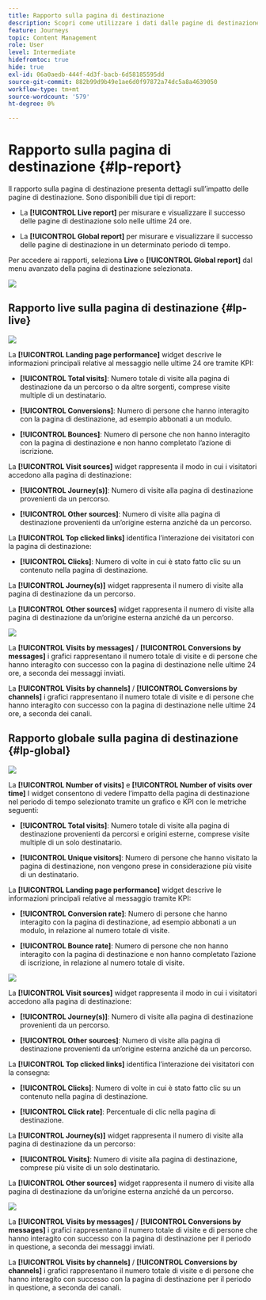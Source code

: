 ```yaml
---
title: Rapporto sulla pagina di destinazione
description: Scopri come utilizzare i dati dalle pagine di destinazione
feature: Journeys
topic: Content Management
role: User
level: Intermediate
hidefromtoc: true
hide: true
exl-id: 06a0aedb-444f-4d3f-bacb-6d58185595dd
source-git-commit: 882b99d9b49e1ae6d0f97872a74dc5a8a4639050
workflow-type: tm+mt
source-wordcount: '579'
ht-degree: 0%

---
```


# Rapporto sulla pagina di destinazione {#lp-report}

Il rapporto sulla pagina di destinazione presenta dettagli sull’impatto delle pagine di destinazione. Sono disponibili due tipi di report:

* La **[!UICONTROL Live report]** per misurare e visualizzare il successo delle pagine di destinazione solo nelle ultime 24 ore.

* La **[!UICONTROL Global report]** per misurare e visualizzare il successo delle pagine di destinazione in un determinato periodo di tempo.

Per accedere ai rapporti, seleziona **Live** o **[!UICONTROL Global report]** dal menu avanzato della pagina di destinazione selezionata.

![](assets/landing_page_report_1.png)

## Rapporto live sulla pagina di destinazione {#lp-live}

![](assets/landing_page_report_2.png)

La **[!UICONTROL Landing page performance]** widget descrive le informazioni principali relative al messaggio nelle ultime 24 ore tramite KPI:

* **[!UICONTROL Total visits]**: Numero totale di visite alla pagina di destinazione da un percorso o da altre sorgenti, comprese visite multiple di un destinatario.

* **[!UICONTROL Conversions]**: Numero di persone che hanno interagito con la pagina di destinazione, ad esempio abbonati a un modulo.

* **[!UICONTROL Bounces]**: Numero di persone che non hanno interagito con la pagina di destinazione e non hanno completato l’azione di iscrizione.

La **[!UICONTROL Visit sources]** widget rappresenta il modo in cui i visitatori accedono alla pagina di destinazione:

* **[!UICONTROL Journey(s)]**: Numero di visite alla pagina di destinazione provenienti da un percorso.

* **[!UICONTROL Other sources]**: Numero di visite alla pagina di destinazione provenienti da un’origine esterna anziché da un percorso.

La **[!UICONTROL Top clicked links]** identifica l’interazione dei visitatori con la pagina di destinazione:

* **[!UICONTROL Clicks]**: Numero di volte in cui è stato fatto clic su un contenuto nella pagina di destinazione.

La **[!UICONTROL Journey(s)]** widget rappresenta il numero di visite alla pagina di destinazione da un percorso.

La **[!UICONTROL Other sources]** widget rappresenta il numero di visite alla pagina di destinazione da un’origine esterna anziché da un percorso.

![](assets/landing_page_report_3.png)

La **[!UICONTROL Visits by messages]** / **[!UICONTROL Conversions by messages]** i grafici rappresentano il numero totale di visite e di persone che hanno interagito con successo con la pagina di destinazione nelle ultime 24 ore, a seconda dei messaggi inviati.

La **[!UICONTROL Visits by channels]** / **[!UICONTROL Conversions by channels]** i grafici rappresentano il numero totale di visite e di persone che hanno interagito con successo con la pagina di destinazione nelle ultime 24 ore, a seconda dei canali.

## Rapporto globale sulla pagina di destinazione {#lp-global}

![](assets/landing_page_report_4.png)

La **[!UICONTROL Number of visits]** e **[!UICONTROL Number of visits over time]** I widget consentono di vedere l’impatto della pagina di destinazione nel periodo di tempo selezionato tramite un grafico e KPI con le metriche seguenti:

* **[!UICONTROL Total visits]**: Numero totale di visite alla pagina di destinazione provenienti da percorsi e origini esterne, comprese visite multiple di un solo destinatario.

* **[!UICONTROL Unique visitors]**: Numero di persone che hanno visitato la pagina di destinazione, non vengono prese in considerazione più visite di un destinatario.

La **[!UICONTROL Landing page performance]** widget descrive le informazioni principali relative al messaggio tramite KPI:

* **[!UICONTROL Conversion rate]**: Numero di persone che hanno interagito con la pagina di destinazione, ad esempio abbonati a un modulo, in relazione al numero totale di visite.

* **[!UICONTROL Bounce rate]**: Numero di persone che non hanno interagito con la pagina di destinazione e non hanno completato l’azione di iscrizione, in relazione al numero totale di visite.

![](assets/landing_page_report_5.png)

La **[!UICONTROL Visit sources]** widget rappresenta il modo in cui i visitatori accedono alla pagina di destinazione:

* **[!UICONTROL Journey(s)]**: Numero di visite alla pagina di destinazione provenienti da un percorso.

* **[!UICONTROL Other sources]**: Numero di visite alla pagina di destinazione provenienti da un’origine esterna anziché da un percorso.

La **[!UICONTROL Top clicked links]** identifica l’interazione dei visitatori con la consegna:

* **[!UICONTROL Clicks]**: Numero di volte in cui è stato fatto clic su un contenuto nella pagina di destinazione.

* **[!UICONTROL Click rate]**: Percentuale di clic nella pagina di destinazione.

La **[!UICONTROL Journey(s)]** widget rappresenta il numero di visite alla pagina di destinazione da un percorso:

* **[!UICONTROL Visits]**: Numero di visite alla pagina di destinazione, comprese più visite di un solo destinatario.

La **[!UICONTROL Other sources]** widget rappresenta il numero di visite alla pagina di destinazione da un’origine esterna anziché da un percorso.

![](assets/landing_page_report_6.png)

La **[!UICONTROL Visits by messages]** / **[!UICONTROL Conversions by messages]** i grafici rappresentano il numero totale di visite e di persone che hanno interagito con successo con la pagina di destinazione per il periodo in questione, a seconda dei messaggi inviati.

La **[!UICONTROL Visits by channels]** / **[!UICONTROL Conversions by channels]** i grafici rappresentano il numero totale di visite e di persone che hanno interagito con successo con la pagina di destinazione per il periodo in questione, a seconda dei canali.
